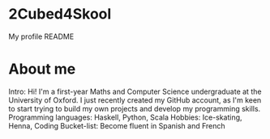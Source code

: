 # 2Cubed4Skool
My profile README

# About me
Intro: Hi! I'm a first-year Maths and Computer Science undergraduate at the University of Oxford.
I just recently created my GitHub account, as I'm keen to start trying to build my own projects and develop my programming skills.
Programming languages: Haskell, Python, Scala
Hobbies: Ice-skating, Henna, Coding
Bucket-list: Become fluent in Spanish and French
